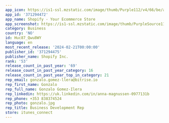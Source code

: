 ```yaml
---
app_icon: https://is1-ssl.mzstatic.com/image/thumb/Purple112/v4/66/be/a5/66bea5e5-9b80-b072-d2bf-765904f0ebf3/AppIcon-com.jadedpixel.shopify-0-0-1x_U007emarketing-0-7-0-85-220.png/1024x1024bb.png
app_id: '371294472'
app_name: Shopify - Your Ecommerce Store
app_screenshot: https://is1-ssl.mzstatic.com/image/thumb/PurpleSource116/v4/75/ed/28/75ed28a7-f974-149d-41e9-b942c8fbb2d5/cec0194c-441a-4aac-92b6-1750dcbf2314_shopify-appstore-iphone-01.png/1284x2778bb.png
category: Business
country: 'NO'
id: Huc87_Qwu8WY
language: en
most_recent_release: '2024-02-21T00:00:00'
publisher_id: '371294475'
publisher_name: Shopify Inc.
rank: '53'
release_count_in_past_year: '69'
release_count_in_past_year_category: 16
release_count_in_past_year_top_in_category: 21
rep_email: gonzalo.gomez-llera@bitrise.io
rep_first_name: Gonzalo
rep_full_name: Gonzalo Gomez-Ilera
rep_linkedin: https://uk.linkedin.com/in/anna-magnussen-0977131b
rep_phone: +353 838374524
rep_photo: gonzalo.jpg
rep_title: Business Development Rep
store: itunes_connect
---
```

